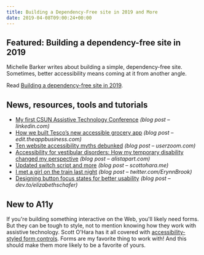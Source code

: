 ```yaml
---
title: Building a Dependency-Free site in 2019 and More
date: 2019-04-08T09:00:24+00:00
---
```


## Featured: Building a dependency-free site in 2019

Michelle Barker writes about building a simple, dependency-free site. Sometimes, better accessibility means coming at it from another angle.

Read [Building a dependency-free site in 2019](https://css-irl.info/building-a-dependency-free-site/).

## News, resources, tools and tutorials

* [My first CSUN Assistive Technology Conference](https://www.linkedin.com/pulse/my-first-csun-assistive-technology-conference-rushana-doole/) _(blog post – linkedin.com)_
* [How we built Tesco’s new accessible grocery app](https://edit.theappbusiness.com/how-we-built-tescos-new-accessible-grocery-app-fccabfb05e72) _(blog post – edit.theappbusiness.com)_
* [Ten website accessibility myths debunked](https://www.userzoom.com/blog/10-web-accessibility-myths-debunked/) _(blog post – userzoom.com)_
* [Accessibility for vestibular disorders: How my temporary disability changed my perspective](https://alistapart.com/article/accessibility-for-vestibular) _(blog post – alistapart.com)_
* [Updated switch script and more](https://www.scottohara.me/note/2019/04/03/switch-script.html) _(blog post – scottohara.me)_
* [I met a girl on the train last night](https://twitter.com/ErynnBrook/status/1113861120240930816) _(blog post – twitter.com/ErynnBrook)_
* [Designing button focus states for better usability](https://dev.to/elizabethschafer/designing-button-focus-states-for-better-usability-gm2) _(blog post – dev.to/elizabethschafer)_

## New to A11y

If you're building something interactive on the Web, you'll likely need forms. But they can be tough to style, not to mention knowing how they work with assistive technology. Scott O'Hara has it all covered with [accessibility-styled form controls](https://scottaohara.github.io/a11y_styled_form_controls/). Forms are my favorite thing to work with! And this should make them more likely to be a favorite of yours.